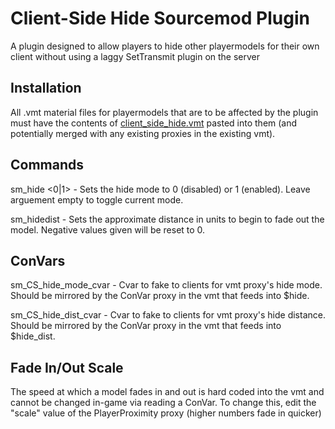 # Client-Side Hide Sourcemod Plugin
A plugin designed to allow players to hide other playermodels for their own client without using a laggy SetTransmit plugin on the server

## Installation
All .vmt material files for playermodels that are to be affected by the plugin must have the contents of [client_side_hide.vmt](https://github.com/Frozen-H2O/SM-Client-Side-Hide/blob/master/materials/client_side_hide.vmt) pasted into them (and potentially merged with any existing proxies in the existing vmt).

## Commands
sm_hide <0|1> - Sets the hide mode to 0 (disabled) or 1 (enabled). Leave arguement empty to toggle current mode.

sm_hidedist <value> - Sets the approximate distance in units to begin to fade out the model. Negative values given will be reset to 0.

## ConVars
sm_CS_hide_mode_cvar - Cvar to fake to clients for vmt proxy's hide mode. Should be mirrored by the ConVar proxy in the vmt that feeds into $hide.

sm_CS_hide_dist_cvar - Cvar to fake to clients for vmt proxy's hide distance. Should be mirrored by the ConVar proxy in the vmt that feeds into $hide_dist.

## Fade In/Out Scale
The speed at which a model fades in and out is hard coded into the vmt and cannot be changed in-game via reading a ConVar. To change this, edit the "scale" value of the PlayerProximity proxy (higher numbers fade in quicker)